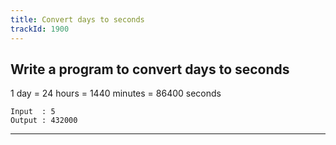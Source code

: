 ```yaml
---
title: Convert days to seconds
trackId: 1900
---
```


## Write a program to convert days to seconds

1 day = 24 hours = 1440 minutes = 86400 seconds

```
Input  : 5
Output : 432000
```

---
